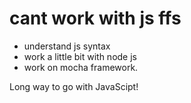 # cant work with js ffs

- understand js syntax
- work a little bit with node js
- work on mocha framework.

Long way to go with JavaScipt!
